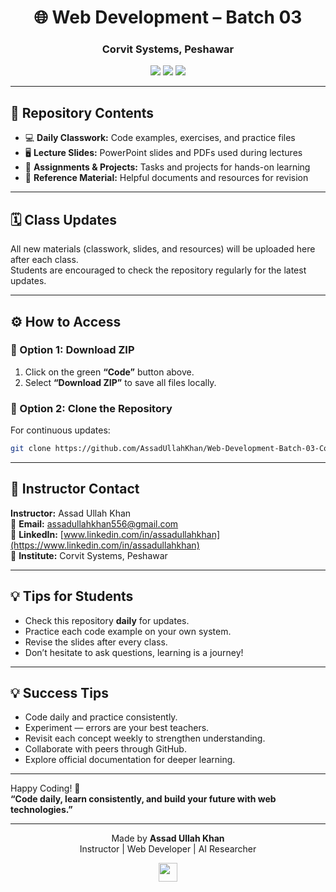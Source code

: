 <h1 align="center">🌐 Web Development – Batch 03</h1>
<h3 align="center">Corvit Systems, Peshawar</h3>

<p align="center">
  <img src="https://img.shields.io/badge/Instructor-Assad%20Ullah%20Khan-blue?style=for-the-badge" />
  <img src="https://img.shields.io/badge/Institution-Corvit%20Systems%20Peshawar-orange?style=for-the-badge" />
  <img src="https://img.shields.io/badge/Batch-03-success?style=for-the-badge" />
</p>


---

## 📂 Repository Contents

- 💻 **Daily Classwork:** Code examples, exercises, and practice files
- 🖥️ **Lecture Slides:** PowerPoint slides and PDFs used during lectures
- 🧾 **Assignments & Projects:** Tasks and projects for hands-on learning
- 📘 **Reference Material:** Helpful documents and resources for revision

---

## 🗓️ Class Updates

All new materials (classwork, slides, and resources) will be uploaded here after each class.  
Students are encouraged to check the repository regularly for the latest updates.

---

## ⚙️ How to Access

### 🔽 Option 1: Download ZIP
1. Click on the green **“Code”** button above.  
2. Select **“Download ZIP”** to save all files locally.

### 🧩 Option 2: Clone the Repository
For continuous updates:
```bash
git clone https://github.com/AssadUllahKhan/Web-Development-Batch-03-Corvit-Systems-Peshawar.git
```

---

## 💬 Instructor Contact

**Instructor:** Assad Ullah Khan  
📧 **Email:** assadullahkhan556@gmail.com  
🔗 **LinkedIn:** [www.linkedin.com/in/assadullahkhan](https://www.linkedin.com/in/assadullahkhan)  
🏫 **Institute:** Corvit Systems, Peshawar

---

## 💡 Tips for Students

- Check this repository **daily** for updates.
- Practice each code example on your own system.
- Revise the slides after every class.
- Don’t hesitate to ask questions, learning is a journey!

---

## 💡 Success Tips

- Code daily and practice consistently.  
- Experiment — errors are your best teachers.  
- Revisit each concept weekly to strengthen understanding.  
- Collaborate with peers through GitHub.  
- Explore official documentation for deeper learning.


---

Happy Coding! 🚀  
**“Code daily, learn consistently, and build your future with web technologies.”**

---



<p align="center">
  Made by <b>Assad Ullah Khan</b><br>
  Instructor | Web Developer | AI Researcher
</p>

<p align="center">
  
  <a href="https://github.com/AssadUllahKhan" target="_blank">
  <img src="https://img.shields.io/badge/GitHub-black?style=flat-square&logo=github" height="30" />
</a>
</p>

